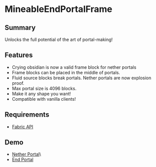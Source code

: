 # MineableEndPortalFrame
## Summary
Unlocks the full potential of the art of portal-making!
## Features
- Crying obsidian is now a valid frame block for nether portals
- Frame blocks can be placed in the middle of portals.
- Fluid source blocks break portals. Nether portals are now explosion proof.
- Max portal size is 4096 blocks.
- Make it any shape you want!
- Compatible with vanilla clients!
## Requirements
- [Fabric API](https://modrinth.com/mod/fabric-api)
## Demo
- [Nether Portal](https://github.com/crdtrd/FlexiblePortals/blob/dev/showcase/netherportal.gif)\
- [End Portal](https://github.com/crdtrd/FlexiblePortals/blob/dev/showcase/endportal.gif)
